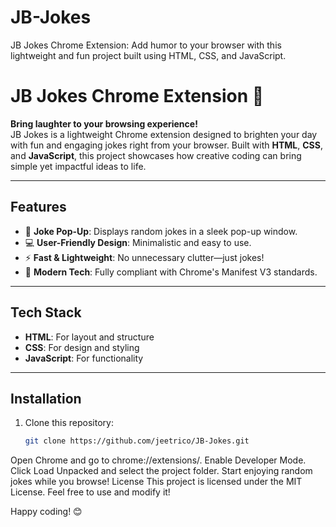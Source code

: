 # JB-Jokes
JB Jokes Chrome Extension: Add humor to your browser with this lightweight and fun project built using HTML, CSS, and JavaScript.
# JB Jokes Chrome Extension 🎉  

**Bring laughter to your browsing experience!**  
JB Jokes is a lightweight Chrome extension designed to brighten your day with fun and engaging jokes right from your browser. Built with **HTML**, **CSS**, and **JavaScript**, this project showcases how creative coding can bring simple yet impactful ideas to life.  

---

## Features  
- 🌟 **Joke Pop-Up**: Displays random jokes in a sleek pop-up window.  
- 💻 **User-Friendly Design**: Minimalistic and easy to use.  
- ⚡ **Fast & Lightweight**: No unnecessary clutter—just jokes!  
- 📖 **Modern Tech**: Fully compliant with Chrome's Manifest V3 standards.  

---

## Tech Stack  
- **HTML**: For layout and structure  
- **CSS**: For design and styling  
- **JavaScript**: For functionality  

---

## Installation  
1. Clone this repository:  
   ```bash
   git clone https://github.com/jeetrico/JB-Jokes.git

Open Chrome and go to chrome://extensions/.
Enable Developer Mode.
Click Load Unpacked and select the project folder.
Start enjoying random jokes while you browse!
License
This project is licensed under the MIT License. Feel free to use and modify it!

Happy coding! 😊






